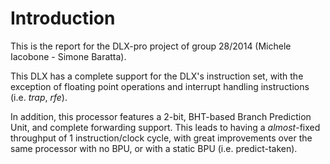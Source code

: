 # Introduction #

This is the report for the DLX-pro project of group 28/2014 (Michele Iacobone - Simone Baratta).

This DLX has a complete support for the DLX's instruction set, with the exception of floating point operations and interrupt handling instructions (i.e. *trap*, *rfe*).

In addition, this processor features a 2-bit, BHT-based Branch Prediction Unit, and complete forwarding support. This leads to having a *almost*-fixed throughput of 1 instruction/clock cycle, with great improvements over the same processor with no BPU, or with a static BPU (i.e. predict-taken).



